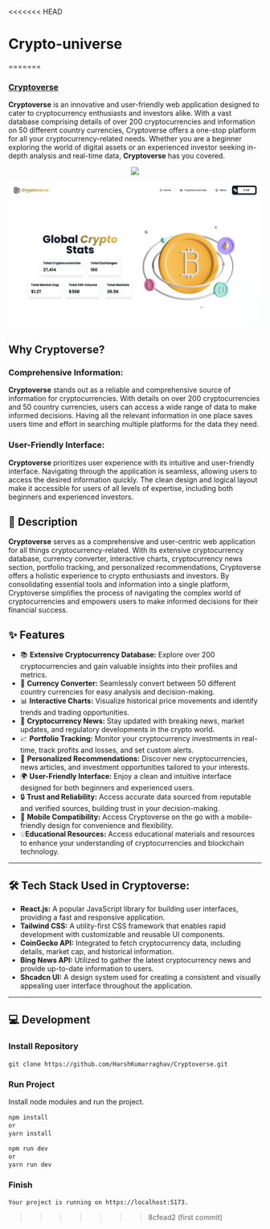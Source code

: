 <<<<<<< HEAD
# Crypto-universe
=======
### [Cryptoverse](https://cryptoapiappreact.netlify.app/)

**Cryptoverse** is an innovative and user-friendly web application designed to cater to cryptocurrency enthusiasts and investors alike. With a vast database comprising details of over 200 cryptocurrencies and information on 50 different country currencies, Cryptoverse offers a one-stop platform for all your cryptocurrency-related needs. Whether you are a beginner exploring the world of digital assets or an experienced investor seeking in-depth analysis and real-time data, **Cryptoverse** has you covered.

<p align="center">
<img src="https://img.shields.io/badge/Author-@RajeshwarJha-critical" />
</p>
<div align="center">


</div>

![Cryptoverse](public/assets/cryptoverse-poster.png)

## Why Cryptoverse?

### Comprehensive Information:

**Cryptoverse** stands out as a reliable and comprehensive source of information for cryptocurrencies. With details on over 200 cryptocurrencies and 50 country currencies, users can access a wide range of data to make informed decisions. Having all the relevant information in one place saves users time and effort in searching multiple platforms for the data they need.

### User-Friendly Interface:

**Cryptoverse** prioritizes user experience with its intuitive and user-friendly interface. Navigating through the application is seamless, allowing users to access the desired information quickly. The clean design and logical layout make it accessible for users of all levels of expertise, including both beginners and experienced investors.

## 📌 Description

**Cryptoverse** serves as a comprehensive and user-centric web application for all things cryptocurrency-related. With its extensive cryptocurrency database, currency converter, interactive charts, cryptocurrency news section, portfolio tracking, and personalized recommendations, Cryptoverse offers a holistic experience to crypto enthusiasts and investors. By consolidating essential tools and information into a single platform, Cryptoverse simplifies the process of navigating the complex world of cryptocurrencies and empowers users to make informed decisions for their financial success.

## ✨ Features

- 📚 **Extensive Cryptocurrency Database:** Explore over 200 cryptocurrencies and gain valuable insights into their profiles and metrics.
- 💱 **Currency Converter:** Seamlessly convert between 50 different country currencies for easy analysis and decision-making.
- 📊 **Interactive Charts:** Visualize historical price movements and identify trends and trading opportunities.
- 📰 **Cryptocurrency News:** Stay updated with breaking news, market updates, and regulatory developments in the crypto world.
- 📈 **Portfolio Tracking:** Monitor your cryptocurrency investments in real-time, track profits and losses, and set custom alerts.
- 🤖 **Personalized Recommendations:** Discover new cryptocurrencies, news articles, and investment opportunities tailored to your interests.
- 🌍 **User-Friendly Interface:** Enjoy a clean and intuitive interface designed for both beginners and experienced users.
- 🔒 **Trust and Reliability:** Access accurate data sourced from reputable and verified sources, building trust in your decision-making.
- 📱 **Mobile Compatibility:** Access Cryptoverse on the go with a mobile-friendly design for convenience and flexibility.
- 💡**Educational Resources:** Access educational materials and resources to enhance your understanding of cryptocurrencies and blockchain technology.

---

## 🛠️ Tech Stack Used in Cryptoverse:

- **React.js:** A popular JavaScript library for building user interfaces, providing a fast and responsive application.
- **Tailwind CSS:** A utility-first CSS framework that enables rapid development with customizable and reusable UI components.
- **CoinGecko API:** Integrated to fetch cryptocurrency data, including details, market cap, and historical information.
- **Bing News API:** Utilized to gather the latest cryptocurrency news and provide up-to-date information to users.
- **Shcadcn UI:** A design system used for creating a consistent and visually appealing user interface throughout the application.

---

## 💻 Development

### Install Repository

```git
git clone https://github.com/HarshKumarraghav/Cryptoverse.git
```

### Run Project

Install node modules and run the project.

```
npm install
or
yarn install
```

```
npm run dev
or
yarn run dev
```

### Finish

```
Your project is running on https://localhost:5173.
```
>>>>>>> 8cfead2 (first commit)
